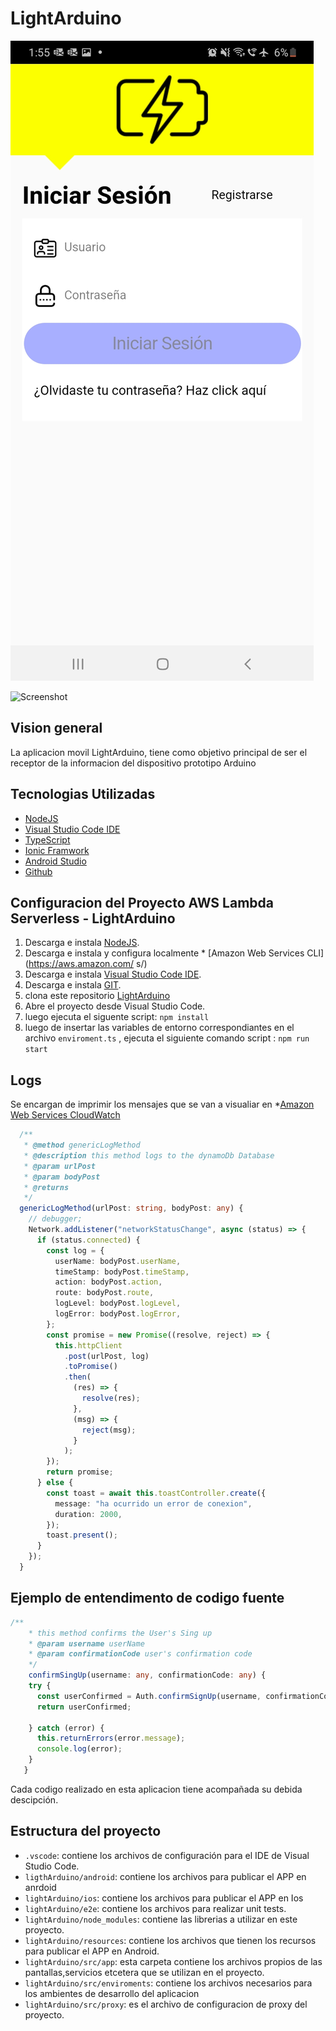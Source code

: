 # LightArduino
![Screenshot](arduino.jpg)

![Screenshot](arduino2.png)
## Vision general 
La aplicacion movil LightArduino, tiene como objetivo principal de ser el receptor de la informacion del dispositivo prototipo Arduino
## Tecnologias Utilizadas
* [NodeJS](https://nodejs.org/en/)
* [Visual Studio Code IDE](https://code.visualstudio.com/)
* [TypeScript](https://www.typescriptlang.org/)
* [Ionic Framwork](https://ionicframework.com/)
* [Android Studio](https://developer.android.com/studio)
* [Github](https://github.com)
## Configuracion del Proyecto AWS Lambda Serverless - LightArduino

1. Descarga e instala [NodeJS](https://nodejs.org/en/).
2. Descarga e instala y configura localmente * [Amazon Web Services CLI](https://aws.amazon.com/ s/)
3. Descarga e instala [Visual Studio Code IDE](https://code.visualstudio.com/).
4. Descarga e instala [GIT](https://git-scm.com/).
5. clona este repositorio [LightArduino](https://github.com/cb161769/MobileTesisProject--Ionic)
6. Abre el proyecto desde Visual Studio Code.
7. luego ejecuta el siguente 
script: `npm install`
8. luego de insertar las variables de entorno correspondiantes en el archivo `enviroment.ts` , ejecuta el siguiente comando 
script : `npm run start`
## Logs

Se encargan de imprimir los mensajes que se van a visualiar en *[Amazon Web Services CloudWatch](https://aws.amazon.com/es/cloudwatch/) 
```typescript 
  /**
   * @method genericLogMethod
   * @description this method logs to the dynamoDb Database
   * @param urlPost
   * @param bodyPost
   * @returns
   */
  genericLogMethod(urlPost: string, bodyPost: any) {
    // debugger;
    Network.addListener("networkStatusChange", async (status) => {
      if (status.connected) {
        const log = {
          userName: bodyPost.userName,
          timeStamp: bodyPost.timeStamp,
          action: bodyPost.action,
          route: bodyPost.route,
          logLevel: bodyPost.logLevel,
          logError: bodyPost.logError,
        };
        const promise = new Promise((resolve, reject) => {
          this.httpClient
            .post(urlPost, log)
            .toPromise()
            .then(
              (res) => {
                resolve(res);
              },
              (msg) => {
                reject(msg);
              }
            );
        });
        return promise;
      } else {
        const toast = await this.toastController.create({
          message: "ha ocurrido un error de conexion",
          duration: 2000,
        });
        toast.present();
      }
    });
  }
```
## Ejemplo de entendimento de codigo fuente 

```typescript
/**
    * this method confirms the User's Sing up
    * @param username userName
    * @param confirmationCode user's confirmation code
    */
    confirmSingUp(username: any, confirmationCode: any) {
    try {
      const userConfirmed = Auth.confirmSignUp(username, confirmationCode);
      return userConfirmed;

    } catch (error) {
      this.returnErrors(error.message);
      console.log(error);
    }
   }
```
Cada codigo realizado en esta aplicacion tiene acompañada su debida descipción.
## Estructura del proyecto
* `.vscode`: contiene los archivos de configuración para el IDE de Visual Studio Code.
* `ligthArduino/android`: contiene los archivos para  publicar el APP en anrdoid
* `lightArduino/ios`: contiene los archivos para  publicar el APP en Ios
* `lightArduino/e2e`: contiene los archivos para realizar unit tests.
* `lightArduino/node_modules`: contiene las librerias a utilizar en este proyecto.
* `lightArduino/resources`: contiene los archivos que tienen los recursos para publicar el APP en Android.
* `lightArduino/src/app`: esta carpeta contiene los archivos propios de las pantallas,servicios etcetera que se utilizan en el proyecto.
* `lightArduino/src/enviroments`: contiene los archivos necesarios para los ambientes de desarrollo del aplicacion
* `lightArduino/src/proxy`: es el archivo de configuracion de proxy del proyecto.


